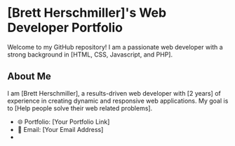 # [Brett Herschmiller]'s Web Developer Portfolio

Welcome to my GitHub repository! I am a passionate web developer with a strong background in [HTML, CSS, Javascript, and PHP].

## About Me

I am [Brett Herschmiller], a results-driven web developer with [2 years] of experience in creating dynamic and responsive web applications. My goal is to [Help people solve their web related problems].

- 🌐 Portfolio: [Your Portfolio Link]
- 📧 Email: [Your Email Address]
-
